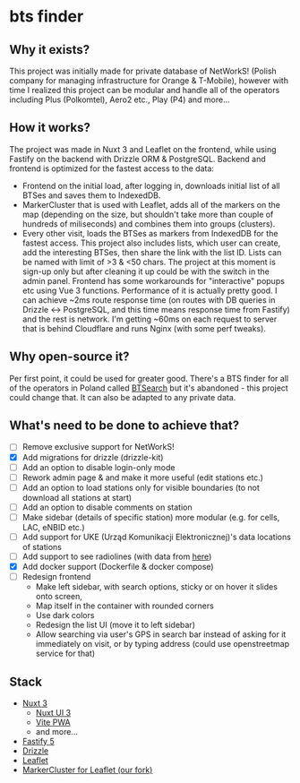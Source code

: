 # bts finder

Why it exists?
----

This project was initially made for private database of NetWorkS! (Polish company for managing infrastructure for Orange & T-Mobile), however with time I realized this project can be modular and handle all of the operators including Plus (Polkomtel), Aero2 etc., Play (P4) and more...

How it works?
----

The project was made in Nuxt 3 and Leaflet on the frontend, while using Fastify on the backend with Drizzle ORM & PostgreSQL. Backend and frontend is optimized for the fastest access to the data:
 - Frontend on the initial load, after logging in, downloads initial list of all BTSes and saves them to IndexedDB.
 - MarkerCluster that is used with Leaflet, adds all of the markers on the map (depending on the size, but shouldn't take more than couple of hundreds of miliseconds) and combines them into groups (clusters).
 - Every other visit, loads the BTSes as markers from IndexedDB for the fastest access.
This project also includes lists, which user can create, add the interesting BTSes, then share the link with the list ID. Lists can be named with limit of >3 & <50 chars. The project at this moment is sign-up only but after cleaning it up could be with the switch in the admin panel. Frontend has some workarounds for "interactive" popups etc using Vue 3 functions.
Performance of it is actually pretty good. I can achieve ~2ms route response time (on routes with DB queries in Drizzle <-> PostgreSQL, and this time means response time from Fastify) and the rest is network. I'm getting ~60ms on each request to server that is behind Cloudflare and runs Nginx (with some perf tweaks).

Why open-source it?
----

Per first point, it could be used for greater good. There's a BTS finder for all of the operators in Poland called [BTSearch](https://beta.btsearch.pl) but it's abandoned - this project could change that. It can also be adapted to any private data.

What's need to be done to achieve that?
----

- [ ] Remove exclusive support for NetWorkS!
- [x] Add migrations for drizzle (drizzle-kit)
- [ ] Add an option to disable login-only mode
- [ ] Rework admin page & and make it more useful (edit stations etc.)
- [ ] Add an option to load stations only for visible boundaries (to not download all stations at start)
- [ ] Add an option to disable comments on station
- [ ] Make sidebar (details of specific station) more modular (e.g. for cells, LAC, eNBID etc.)
- [ ] Add support for UKE (Urząd Komunikacji Elektronicznej)'s data locations of stations
- [ ] Add support to see radiolines (with data from [here](https://bts.mserv.ovh/))
- [x] Add docker support (Dockerfile & docker compose)
- [ ] Redesign frontend
  - Make left sidebar, with search options, sticky or on hover it slides onto screen,
  - Map itself in the container with rounded corners
  - Use dark colors
  - Redesign the list UI (move it to left sidebar)
  - Allow searching via user's GPS in search bar instead of asking for it immediately on visit, or by typing address (could use openstreetmap service for that)

Stack
----

- [Nuxt 3](https://github.com/nuxt/nuxt)
  - [Nuxt UI 3](https://ui3.nuxt.dev/)
  - [Vite PWA](https://vite-pwa-org.netlify.app/)
  - and more...
- [Fastify 5](https://fastify.dev/)
- [Drizzle](https://orm.drizzle.team/)
- [Leaflet](https://leafletjs.com/)
- [MarkerCluster for Leaflet (our fork)](https://github.com/sakilabs/Leaflet.markercluster)